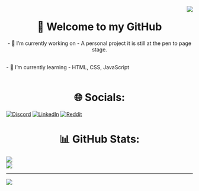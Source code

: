 <img align="right" src="https://visitor-badge.laobi.icu/badge?page_id=jwenjian.visitor-badge"/>
<h1 align="center">👋 Welcome to my GitHub </h1>
<p align="center"> - 🔭 I’m currently working on - A personal project it is still at the pen to page stage.<br><br></p>
- 🌱 I’m currently learning - HTML, CSS, JavaScript<br><br>


<h1 align="center"> 🌐 Socials: </h1>

[![Discord](https://img.shields.io/badge/Discord-%237289DA.svg?logo=discord&logoColor=white)](https://discord.gg/https://discord.gg/Eu9SzzU94m) [![LinkedIn](https://img.shields.io/badge/LinkedIn-%230077B5.svg?logo=linkedin&logoColor=white)](https://linkedin.com/in/SamClark) [![Reddit](https://img.shields.io/badge/Reddit-%23FF4500.svg?logo=Reddit&logoColor=white)](https://reddit.com/user/IndieMasco) 

<h1 align="center"> 📊 GitHub Stats: </h1>

![](https://github-readme-stats.vercel.app/api?username=IndieMasco&theme=dark&hide_border=false&include_all_commits=true&count_private=true)<br/>
![](https://github-readme-stats.vercel.app/api/top-langs/?username=IndieMasco&theme=dark&hide_border=false&include_all_commits=true&count_private=true&layout=compact)

---
![](https://visitcount.itsvg.in/api?id=IndieMasco&icon=0&color=0)

<!-- Proudly created with GPRM ( https://gprm.itsvg.in/ ) -->
<!--
**IndieMasco/IndieMasco** is a ✨ _special_ ✨ repository because its `README.md` (this file) appears on your GitHub profile.

Here are some ideas to get you started:

- 🔭 I’m currently working on ...
- 🌱 I’m currently learning ...
- 👯 I’m looking to collaborate on ...
- 🤔 I’m looking for help with ...
- 💬 Ask me about ...
- 📫 How to reach me: ...
- 😄 Pronouns: ...
- ⚡ Fun fact: ...
-->
